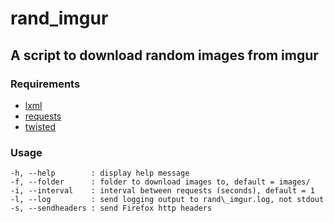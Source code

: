 # rand\_imgur

## A script to download random images from imgur

### Requirements
- [lxml](http://lxml.de/)
- [requests](http://docs.python-requests.org/en/latest/index.html)
- [twisted](http://twistedmatrix.com/trac/)

### Usage
    -h, --help        : display help message
    -f, --folder      : folder to download images to, default = images/
    -i, --interval    : interval between requests (seconds), default = 1
    -l, --log         : send logging output to rand\_imgur.log, not stdout
    -s, --sendheaders : send Firefox http headers
